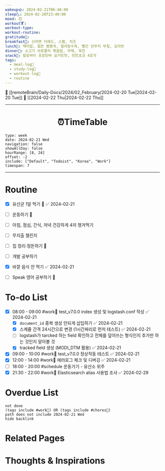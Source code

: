 ```yaml
---
wakeup🌞: 2024-02-21T06:48:00
sleep🌜: 2024-02-20T23:40:00
mood: 😞
workout🏋️: 
workout-type: 
workout-routine: 
gratitude🙏: 
breakfast🍳: 신라면 더레드, 스팸, 치즈
lunch🍚: 백미밥, 얼큰 짬뽕국, 칠리탕수육, 빨간 단무지 무침, 김자반
dinner🥗: 소고기 브로콜리 볶음밥, 무채, 육전
snack🍬: 칼로바이 프로틴바 요거트맛, 민트초코 4조각
tags:
  - meal-log📝
  - study-log📓
  - workout-log💪
  - routine
---
```


🔺 [[remoteBrain/Daily-Docs/2024/02_February/2024-02-20 Tue|2024-02-20 Tue]]
🔻 [[2024-02-22 Thu|2024-02-22 Thu]]
___
<h1> <center>⏰TimeTable </center> </h1>

```gEvent
type: week
date: 2024-02-21 Wed
navigation: false
showAllDay: false
hourRange: [8, 24]
offset: -2
include: ["Default", "Todoist", "Korea", "Work"]
timespan: 7
```

--- 


# Routine 

- [x] 유산균 1알 먹기 🔼 ✅ 2024-02-21
- [ ] 운동하기 🔼
- [ ] 아침, 점심, 간식, 저녁 건강하게 4끼 챙겨먹기
- [ ] 무지출 챌린지 
- [ ] 집 정리·정돈하기 🔼
- [ ] 개발 공부하기
- [x] 바깥 음식 안 먹기 ✅ 2024-02-21
- [ ] Speak 영어 공부하기 🔼 


# To-do List

- [x] 08:00 - 09:00 #work💼 test_v7.0.0 index 생성 및 logstash.conf 작성 ✅ 2024-02-21
	- [x] `document_id` 중복 생성 안되게 삽입하기 ✅ 2024-02-21
	- [x] 스케쥴 간격 24시간으로 변경 (1시간짜리로 먼저 테스트) ✅ 2024-02-21
	- [ ] logstash가 tarcked 하는 field 확인하고 전체를 덮어쓰는 형식인지 추가만 하는 것인지 알아볼 것 
	- [x] tracked field 생성 (MODI_DTM 활용) ✅ 2024-02-21
- [x] 09:00 - 10:00 #work💼 test_v7.0.0 정상작동 테스트 ✅ 2024-02-21
- [x] 12:00 - 14:00 #work💼 에러로그 체크 및 디버깅 ✅ 2024-02-21
- [ ] 18:00 - 20:00 #schedule 운동가기 - 유산소 위주
- [x] 21:30 - 22:00 #work💼 Elasticsearch alias 사용법 조사 ✅ 2024-02-29

# Overdue List

```tasks
not done
(tags include #work💼) OR (tags include #chores🧺) 
path does not include 2024-02-21 Wed
hide backlink
```

# Related Pages



# Thoughts & Inspirations
